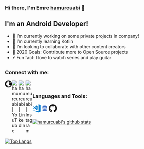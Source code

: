 ### Hi there, I'm Emre  [hamurcuabi][website] 👋


## I'm an Android Developer!

- 🔭 I’m currently working on some private projects in company!
- 🌱 I’m currently learning Kotlin
- 👯 I’m looking to collaborate with other content creators
- 🥅 2020 Goals: Contribute more to Open Source projects
- ⚡ Fun fact: I love to watch series and play guitar


### Connect with me:

[<img align="left" alt="hamurcuabi" width="22px" src="https://raw.githubusercontent.com/iconic/open-iconic/master/svg/globe.svg" />][website]
[<img align="left" alt="hamurcuabi | YouTube" width="22px" src="https://cdn.jsdelivr.net/npm/simple-icons@v3/icons/youtube.svg" />][youtube]
[<img align="left" alt="hamurcuabi | LinkedIn" width="22px" src="https://cdn.jsdelivr.net/npm/simple-icons@v3/icons/linkedin.svg" />][linkedin]
[<img align="left" alt="hamurcuabi | Instagram" width="22px" src="https://cdn.jsdelivr.net/npm/simple-icons@v3/icons/instagram.svg" />][instagram]

<br />

### Languages and Tools:

<img align="left" alt="Visual Studio Code" width="26px" src="https://raw.githubusercontent.com/github/explore/80688e429a7d4ef2fca1e82350fe8e3517d3494d/topics/visual-studio-code/visual-studio-code.png" />
<img align="left" alt="SQL" width="26px" src="https://raw.githubusercontent.com/github/explore/80688e429a7d4ef2fca1e82350fe8e3517d3494d/topics/sql/sql.png" />
<img align="left" alt="GitHub" width="26px" src="https://raw.githubusercontent.com/github/explore/78df643247d429f6cc873026c0622819ad797942/topics/github/github.png" />

<br />
<br />

[![hamurcuabi's github stats](https://github-readme-stats.vercel.app/api?username=hamurcuabi&show_icons=true&count_private=true)](https://github.com/anuraghazra/github-readme-stats)

<br />

[![Top Langs](https://github-readme-stats.vercel.app/api/top-langs/?username=hamurcuabi&layout=compact)](https://github.com/anuraghazra/github-readme-stats)

[website]: https://emrehamurcu.com
[youtube]: https://www.youtube.com/channel/UCsgjCOoNyeg-9pmFWEN4dZw
[instagram]: https://www.instagram.com/e.hmrc/?hl=tr
[linkedin]: https://www.linkedin.com/in/hamurcu-emre/
